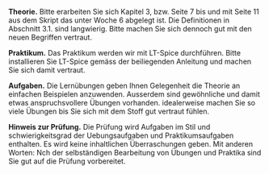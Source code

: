__Theorie.__ 
Bitte erarbeiten Sie sich Kapitel 3, bzw. Seite 7 bis und mit Seite 11 aus dem Skript das unter Woche 6 abgelegt ist. Die Definitionen in Abschnitt 3.1. sind langwierig. Bitte machen Sie sich dennoch gut mit den neuen Begriffen vertraut.

__Praktikum.__
Das Praktikum werden wir mit LT-Spice durchführen. Bitte installieren Sie LT-Spice gemäss der beiliegenden Anleitung und machen Sie sich damit vertraut.

__Aufgaben.__
Die Lernübungen geben Ihnen Gelegenheit die Theorie an einfachen Beispielen anzuwenden. Ausserdem sind gewöhnliche und damit etwas anspruchsvollere Übungen vorhanden. idealerweise machen Sie so viele Übungen bis Sie sich mit dem Stoff gut vertraut fühlen.

__Hinweis zur Prüfung.__ 
Die Prüfung wird Aufgaben im Stil und schwierigkeitsgrad der Uebungsaufgaben und Praktikumsaufgaben enthalten. Es wird keine inhaltlichen Überraschungen geben. Mit anderen Worten: Nch der selbständigen Bearbeitung von Übungen und Praktika sind Sie gut auf die Prüfung vorbereitet.